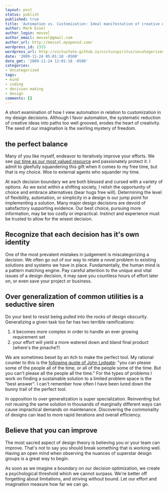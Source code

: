 ```yaml
---
layout: post
status: publish
published: true
title: 'Automation vs. Customization: Ideal manifestation of creative energy'
author: Mark Essel
author_login: messel
author_email: messel@gmail.com
author_url: http://messel.myopenid.com/
wordpress_id: 2333
wordpress_url: http://victusfate.github.io/victusspiritus/uncategorized/2009/11/24/automation-vs-customization-ideal-manifestation-of-creative-energy/
date: '2009-11-24 05:01:18 -0500'
date_gmt: '2009-11-24 12:01:18 -0500'
categories:
- Uncategorized
tags:
- mind
- coding
- decision making
- design
comments: []
---
```

<p>A short examination of how I view automation in relation to customization in my design decisions. Although I favor automation, the systematic reduction of creative ideas into paths too well grooved, erodes the heart of creativity. The seed of our imagination is the swirling mystery of freedom.</p>
<h2>the perfect balance</h2>
<p>Many of you like myself, endeavor to iteratively improve your efforts. We see <a href="http://victusfate.github.io/victusspiritus/uncategorized/2009/06/12/maximize-the-value-of-your-time/">our time as our most valued resource</a> and passionately protect it. I admit to gleefully squandering this gift when it comes to my free time, but that is my choice. Woe to external agents who squander my time.</p>
<p>At each decision boundary we are both blessed and cursed with a variety of options. As we exist within a shifting society, I relish the opportunity of choice and embrace alternatives (bear hugs free will). Determining the level of flexibility, automation, or simplicity in a design is our jump point for implementing a solution. Many major design decisions are devoid of satisfactory supporting evidence. Our best choice, pursuing more information, may be too costly or impractical. Instinct and experience must be trusted to allow for the wisest decision.</p>
<h2>Recognize that each decision has it's own identity</h2>
<p>One of the most prevalent mistakes in judgement is miscategorizing a decision. We often go out of our way to relate a novel problem to existing solutions and systems we have in place. Fundamentally, the human mind is a pattern matching engine. Pay careful attention to the unique and vital issues of a design decision, it may save you countless hours of effort later on, or even save your project or business.</p>
<h2>Over generalization of common utilities is a seductive siren</h2>
<p>Do your best to resist being pulled into the rocks of design obscurity. Generalizing a given task too far has two terrible ramifications:</p>
<ol>
<li><span style="background-color: #ffffff;">it becomes more complex in order to handle an ever growing requirement set</span></li>
<li><span style="background-color: #ffffff;">your effort will yield a more watered down and bland final product (where's the pinache?)</span></li>
</ol>
<p>We are sometimes beset by an itch to make the perfect tool. My rational counter to this is the <a href="http://wiki.answers.com/Q/Who_said_this_you_can_fool_some_people_some_time_but_you_can_not_fool_all_the_of_people_all_the_time">following quote of John Lydgate</a>: "you can please some of the people all of the time, or all of the people some of the time. But you can't please all the people all the time." For the types of problems I work on finding a sustainable solution to a limited problem space is the "best answer". I can't remember how often I have been lured down the bunny trail of the perfect tool.</p>
<p>In opposition to over generalization is super specialization. Reinventing but not reusing the same solution in thousands of marginally different ways can cause impractical demands on maintenance. Discovering the commonality of designs can lead to more rapid iterations and overall efficiency.</p>
<h2>Believe that you can improve</h2>
<p>The most sacred aspect of design theory is believing you or your team can improve. That's not to say you should break something that is working well. Having an open mind when observing the nuances of superstar design groups is a great way to begin.</p>
<p>As soon as we imagine a boundary on our decision optimization, we create a psychological threshold which we cannot surpass. We're better off forgetting about limitations, and striving without bound. Let our effort and imagination measure how far we can go.</p>
